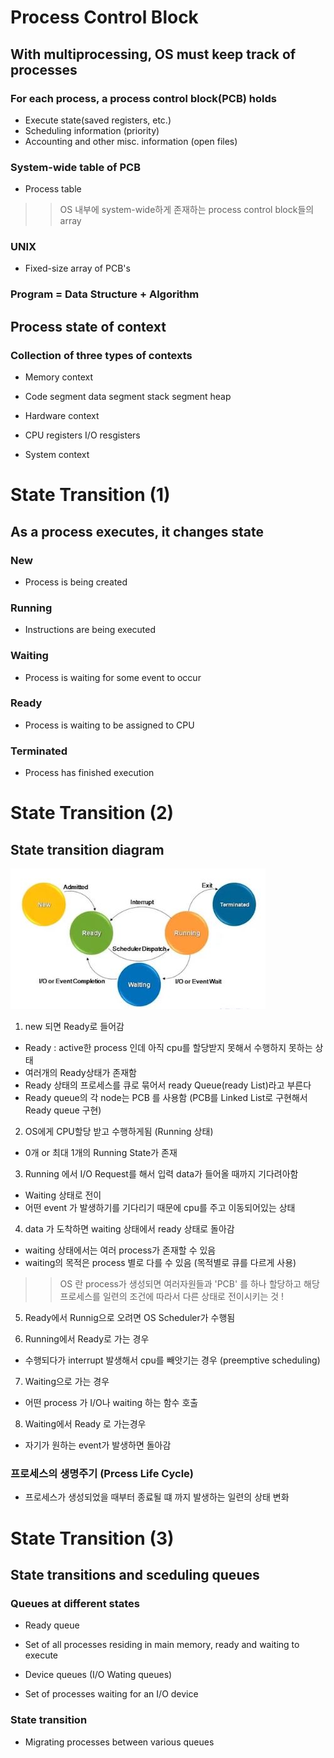 # Process Control Block

## With multiprocessing, OS must keep track of processes
### For each process, a process control block(PCB) holds
- Execute state(saved registers, etc.)
- Scheduling information (priority)
- Accounting and other misc. information (open files)

### System-wide table of PCB
- Process table
 >> OS 내부에 system-wide하게 존재하는 process control block들의 array

### UNIX
- Fixed-size array of PCB's

### Program = Data Structure + Algorithm


## Process state of context
### Collection of three types of contexts
- Memory context
 + Code segment data segment stack segment heap

- Hardware context
 + CPU registers I/O resgisters
 
- System context
 
 
 
# State Transition (1)

## As a process executes, it changes state
### New
- Process is being created

### Running
- Instructions are being executed

### Waiting 
- Process is waiting for some event to occur

### Ready
- Process is waiting to be assigned to CPU

### Terminated
- Process has finished execution



# State Transition (2)

## State transition diagram

![ch4_2_1](./pic/ch4_2_1.JPG)

1. new 되면 Ready로 들어감
 - Ready : active한 process 인데 아직 cpu를 할당받지 못해서 수행하지 못하는 상태
 - 여러개의 Ready상태가 존재함
 - Ready 상태의 프로세스를 큐로 묶어서 ready Queue(ready List)라고 부른다
 - Ready queue의 각 node는 PCB 를 사용함 (PCB를 Linked List로 구현해서 Ready queue 구현)
 
2. OS에게 CPU할당 받고 수행하게됨 (Running 상태)
 - 0개 or 최대 1개의 Running State가 존재
 
3. Running 에서 I/O Request를 해서 입력 data가 들어올 때까지 기다려아함
 - Waiting 상태로 전이
 - 어떤 event 가 발생하기를 기다리기 때문에 cpu를 주고 이동되어있는 상태
 
4. data 가 도착하면 waiting 상태에서 ready 상태로 돌아감
 - waiting 상태에서는 여러 process가 존재할 수 있음
 - waiting의 목적은 process 별로 다를 수 있음 (목적별로 큐를 다르게 사용)
 
>> OS 란 process가 생성되면 여러자원들과 'PCB' 를 하나 할당하고 해당 프로세스를
   일련의 조건에 따라서 다른 상태로 전이시키는 것 !
   
5. Ready에서 Runnig으로 오려면 OS Scheduler가 수행됨

6. Running에서 Ready로 가는 경우
 - 수행되다가 interrupt 발생해서 cpu를 빼앗기는 경우 (preemptive scheduling)
 
7. Waiting으로 가는 경우
 - 어떤 process 가 I/O나 waiting 하는 함수 호출
 
8. Waiting에서 Ready 로 가는경우
 - 자기가 원하는 event가 발생하면 돌아감


### 프로세스의 생명주기 (Prcess Life Cycle)
- 프로세스가 생성되었을 때부터 종료될 떄 까지 발생하는 일련의 상태 변화



# State Transition (3)

## State transitions and sceduling queues
### Queues at different states
 - Ready queue
  + Set of all processes residing in main memory, ready and waiting to execute
  
 - Device queues (I/O Wating queues)
  + Set of processes waiting for an I/O device
  
### State transition
 - Migrating processes between various queues
